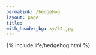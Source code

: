 ```yaml
---
permalink: /hedgehog  
layout: page    
title:   
with_header_bg: xy/54.jpg
---
```

{% include life/hedgehog.html %}